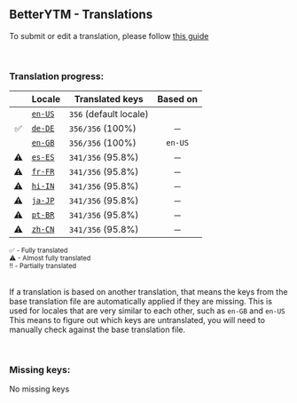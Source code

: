<!--
  ‼️‼️‼️‼️‼️‼️‼️‼️‼️‼️‼️‼️‼️‼️‼️‼️‼️‼️‼️‼️‼️‼️‼️‼️‼️‼️‼️‼️‼️‼️‼️‼️‼️‼️‼️‼️‼️‼️‼️‼️‼️‼️‼️‼️‼️‼️‼️‼️‼️‼️‼️‼️‼️‼️‼️‼️
  ‼️‼️‼️             THIS IS A GENERATED FILE             ‼️‼️‼️
  ‼️‼️‼️ all changes will be overwritten after next build ‼️‼️‼️
  ‼️‼️‼️ only edit in `src/tools/tr-progress-template.md` ‼️‼️‼️
  ‼️‼️‼️‼️‼️‼️‼️‼️‼️‼️‼️‼️‼️‼️‼️‼️‼️‼️‼️‼️‼️‼️‼️‼️‼️‼️‼️‼️‼️‼️‼️‼️‼️‼️‼️‼️‼️‼️‼️‼️‼️‼️‼️‼️‼️‼️‼️‼️‼️‼️‼️‼️‼️‼️‼️‼️
-->



## BetterYTM - Translations
To submit or edit a translation, please follow [this guide](../../contributing.md#submitting-translations)

<br>

### Translation progress:
| &nbsp; | Locale | Translated keys | Based on |
| :----: | ------ | --------------- | :------: |
|  | [`en-US`](./en-US.json) | `356` (default locale) |  |
| ✅ | [`de-DE`](./de-DE.json) | `356/356` (100%) | ─ |
|  | [`en-GB`](./en-GB.json) | `356/356` (100%) | `en-US` |
| ⚠ | [`es-ES`](./es-ES.json) | `341/356` (95.8%) | ─ |
| ⚠ | [`fr-FR`](./fr-FR.json) | `341/356` (95.8%) | ─ |
| ⚠ | [`hi-IN`](./hi-IN.json) | `341/356` (95.8%) | ─ |
| ⚠ | [`ja-JP`](./ja-JP.json) | `341/356` (95.8%) | ─ |
| ⚠ | [`pt-BR`](./pt-BR.json) | `341/356` (95.8%) | ─ |
| ⚠ | [`zh-CN`](./zh-CN.json) | `341/356` (95.8%) | ─ |

<sub>
✅ - Fully translated
</sub><br>
<sub>
⚠ - Almost fully translated
</sub><br>
<sub>
‼️ - Partially translated
</sub><br>

<br>

If a translation is based on another translation, that means the keys from the base translation file are automatically applied if they are missing. This is used for locales that are very similar to each other, such as `en-GB` and `en-US`  
This means to figure out which keys are untranslated, you will need to manually check against the base translation file.

<br>

### Missing keys:
No missing keys
